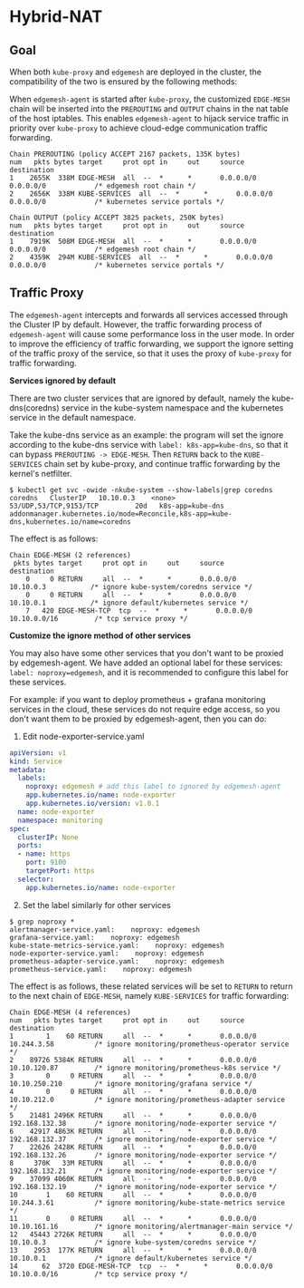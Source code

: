 # Hybrid-NAT

## Goal

When both `kube-proxy` and `edgemesh` are deployed in the cluster, the compatibility of the two is ensured by the following methods:

When `edgemesh-agent` is started after `kube-proxy`, the customized `EDGE-MESH` chain will be inserted into the `PREROUTING` and `OUTPUT` chains in the nat table of the host iptables. This enables `edgemesh-agent` to hijack service traffic in priority over `kube-proxy` to achieve cloud-edge communication traffic forwarding.

```shell
Chain PREROUTING (policy ACCEPT 2167 packets, 135K bytes)
num   pkts bytes target     prot opt in     out     source               destination
1    2655K  338M EDGE-MESH  all  --  *      *       0.0.0.0/0            0.0.0.0/0            /* edgemesh root chain */
2    2656K  338M KUBE-SERVICES  all  --  *      *       0.0.0.0/0            0.0.0.0/0            /* kubernetes service portals */

Chain OUTPUT (policy ACCEPT 3825 packets, 250K bytes)
num   pkts bytes target     prot opt in     out     source               destination
1    7919K  508M EDGE-MESH  all  --  *      *       0.0.0.0/0            0.0.0.0/0            /* edgemesh root chain */
2    4359K  294M KUBE-SERVICES  all  --  *      *       0.0.0.0/0            0.0.0.0/0            /* kubernetes service portals */
```


## Traffic Proxy

The `edgemesh-agent` intercepts and forwards all services accessed through the Cluster IP by default. However, the traffic forwarding process of `edgemesh-agent` will cause some performance loss in the user mode. In order to improve the efficiency of traffic forwarding, we support the ignore setting of the traffic proxy of the service, so that it uses the proxy of `kube-proxy` for traffic forwarding.

**Services ignored by default**

There are two cluster services that are ignored by default, namely the kube-dns(coredns) service in the kube-system namespace and the kubernetes service in the default namespace.

Take the kube-dns service as an example: the program will set the ignore according to the kube-dns service with `label: k8s-app=kube-dns`, so that it can bypass `PREROUTING -> EDGE-MESH`. Then `RETURN` back to the `KUBE-SERVICES` chain set by kube-proxy, and continue traffic forwarding by the kernel's netfilter.

```shell
$ kubectl get svc -owide -nkube-system --show-labels|grep coredns
coredns   ClusterIP   10.10.0.3    <none>        53/UDP,53/TCP,9153/TCP         20d   k8s-app=kube-dns   addonmanager.kubernetes.io/mode=Reconcile,k8s-app=kube-dns,kubernetes.io/name=coredns
```

The effect is as follows:

```shell
Chain EDGE-MESH (2 references)
 pkts bytes target     prot opt in     out     source               destination
    0     0 RETURN     all  --  *      *       0.0.0.0/0            10.10.0.3           /* ignore kube-system/coredns service */
    0     0 RETURN     all  --  *      *       0.0.0.0/0            10.10.0.1           /* ignore default/kubernetes service */
    7   420 EDGE-MESH-TCP  tcp  --  *      *       0.0.0.0/0            10.10.0.0/16         /* tcp service proxy */
```

**Customize the ignore method of other services**

You may also have some other services that you don't want to be proxied by edgemesh-agent. We have added an optional label for these services: `label: noproxy=edgemesh`, and it is recommended to configure this label for these services.

For example: if you want to deploy prometheus + grafana monitoring services in the cloud, these services do not require edge access, so you don't want them to be proxied by edgemesh-agent, then you can do:

1. Edit node-exporter-service.yaml

```yaml
apiVersion: v1
kind: Service
metadata:
  labels:
    noproxy: edgemesh # add this label to ignored by edgemesh-agent
    app.kubernetes.io/name: node-exporter
    app.kubernetes.io/version: v1.0.1
  name: node-exporter
  namespace: monitoring
spec:
  clusterIP: None
  ports:
  - name: https
    port: 9100
    targetPort: https
  selector:
    app.kubernetes.io/name: node-exporter
```

2. Set the label similarly for other services

```shell
$ grep noproxy *
alertmanager-service.yaml:    noproxy: edgemesh
grafana-service.yaml:    noproxy: edgemesh
kube-state-metrics-service.yaml:    noproxy: edgemesh
node-exporter-service.yaml:    noproxy: edgemesh
prometheus-adapter-service.yaml:    noproxy: edgemesh
prometheus-service.yaml:    noproxy: edgemesh
```

The effect is as follows, these related services will be set to `RETURN` to return to the next chain of `EDGE-MESH`, namely `KUBE-SERVICES` for traffic forwarding:

```shell
Chain EDGE-MESH (4 references)
num   pkts bytes target     prot opt in     out     source               destination
1        1    60 RETURN     all  --  *      *       0.0.0.0/0            10.244.3.58          /* ignore monitoring/prometheus-operator service */
2    89726 5384K RETURN     all  --  *      *       0.0.0.0/0            10.10.120.87         /* ignore monitoring/prometheus-k8s service */
3        0     0 RETURN     all  --  *      *       0.0.0.0/0            10.10.250.210        /* ignore monitoring/grafana service */
4        0     0 RETURN     all  --  *      *       0.0.0.0/0            10.10.212.0          /* ignore monitoring/prometheus-adapter service */
5    21481 2496K RETURN     all  --  *      *       0.0.0.0/0            192.168.132.38       /* ignore monitoring/node-exporter service */
6    42917 4863K RETURN     all  --  *      *       0.0.0.0/0            192.168.132.37       /* ignore monitoring/node-exporter service */
7    22626 2428K RETURN     all  --  *      *       0.0.0.0/0            192.168.132.26       /* ignore monitoring/node-exporter service */
8     370K   33M RETURN     all  --  *      *       0.0.0.0/0            192.168.132.21       /* ignore monitoring/node-exporter service */
9    37099 4060K RETURN     all  --  *      *       0.0.0.0/0            192.168.132.19       /* ignore monitoring/node-exporter service */
10       1    60 RETURN     all  --  *      *       0.0.0.0/0            10.244.3.61          /* ignore monitoring/kube-state-metrics service */
11       0     0 RETURN     all  --  *      *       0.0.0.0/0            10.10.161.16         /* ignore monitoring/alertmanager-main service */
12   45443 2726K RETURN     all  --  *      *       0.0.0.0/0            10.10.0.3            /* ignore kube-system/coredns service */
13    2953  177K RETURN     all  --  *      *       0.0.0.0/0            10.10.0.1            /* ignore default/kubernetes service */
14      62  3720 EDGE-MESH-TCP  tcp  --  *      *       0.0.0.0/0            10.10.0.0/16         /* tcp service proxy */
```
